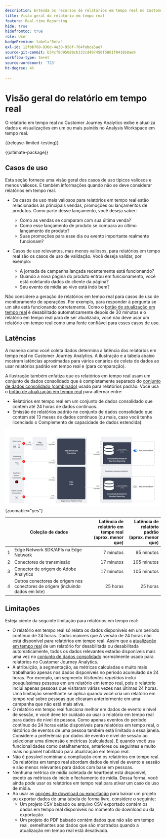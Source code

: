 ```yaml
---
description: Entenda os recursos de relatórios em tempo real no Customer Journey Analytics.
title: Visão geral do relatório em tempo real
feature: Real-time Reporting
hide: true
hidefromtoc: true
role: User
badgePremium: label="Beta"
exl-id: 12fbb760-936d-4e30-958f-764febca5ae7
source-git-commit: b34cf8d95080cb333cd497450f5881f0418b8ae9
workflow-type: tm+mt
source-wordcount: '723'
ht-degree: 4%

---
```


# Visão geral do relatório em tempo real

O relatório em tempo real no Customer Journey Analytics exibe e atualiza dados e visualizações em um ou mais painéis no Analysis Workspace em tempo real.

{{release-limited-testing}}

{{ultimate-package}}

## Casos de uso

Esta seção fornece uma visão geral dos casos de uso típicos valiosos e menos valiosos. E também informações quando não se deve considerar relatórios em tempo real.

* Os casos de uso mais valiosos para relatórios em tempo real estão relacionados às principais vendas, promoções ou lançamentos de produtos.
Como parte desse lançamento, você deseja saber:

   * Como as vendas se comparam com sua última venda?
   * Como esse lançamento de produto se compara ao último lançamento de produto?
   * Suas promoções para esse dia ou evento importante realmente funcionam?

* Casos de uso relevantes, mas menos valiosos, para relatórios em tempo real são os casos de uso de validação.
Você deseja validar, por exemplo:

   * A jornada de campanha lançada recentemente está funcionando?
   * Quando a nova página do produto entrou em funcionamento, você está coletando dados do cliente da página?
   * Seu evento de mídia ao vivo está indo bem?

Não considere a geração de relatórios em tempo real para casos de uso de monitoramento de operações. Por exemplo, para responder à pergunta se um site está funcionando corretamente. Como o [botão de atualização em tempo real](use-real-time.md) é desabilitado automaticamente depois de 30 minutos e o relatório em tempo real para de ser atualizado, você não deve usar um relatório em tempo real como uma fonte confiável para esses casos de uso.


## Latências

A maneira como você coleta dados determina a latência dos relatórios em tempo real no Customer Journey Analytics. A ilustração e a tabela abaixo mostram latências aproximadas para vários cenários de coleta de dados ao usar relatórios padrão em tempo real e (para comparação).

A ilustração também enfatiza que os relatórios em tempo real usam um conjunto de dados consolidado que é completamente separado do [conjunto de dados consolidado (combinado)](/help/connections/combined-dataset.md) usado para relatórios padrão. Você usa o [botão de atualização em tempo real](use-real-time.md) para alternar entre:

* Relatórios em tempo real em um conjunto de dados consolidado que contém até 24 horas de dados contínuos.
* Emissão de relatórios padrão no conjunto de dados consolidado que contém até 13 meses de dados contínuos (ou mais, caso você tenha licenciado o Complemento de capacidade de dados estendida).

![Relatório em tempo real](assets/real-time-reporting-latencies.svg){zoomable="yes"}

| | Coleção de dados | Latência de relatório em tempo real <br/>(aprox. menor que) | Latência de relatório padrão <br/>(aprox. menor que) |
|:---:|---|--:|--:|
| 1 | Edge Network SDK/APIs na Edge Network | 7 minutos | 95 minutos |
| 2 | Conectores de transmissão | 17 minutos | 105 minutos |
| 3 | Conector de origem do Adobe Analytics | 17 minutos | 105 minutos |
| 4 | Outros conectores de origem nos conectores de origem (incluindo dados em lote) | 25 horas | 25 horas |


## Limitações

Esteja ciente da seguinte limitação para relatórios em tempo real:

* O relatório em tempo real só relata os dados disponíveis em um período contínuo de 24 horas. Dados maiores que   A versão de 24 horas não está disponível para relatórios em tempo real. Assim que a [atualização em tempo real](use-real-time.md) de um relatório for desabilitada ou desabilitada automaticamente, todos os dados relevantes estarão disponíveis mais uma vez no [conjunto de dados consolidado](/help/connections/combined-dataset.md) normalmente usado para relatórios no Customer Journey Analytics.
* A atribuição, a segmentação, as métricas calculadas e muito mais trabalharão apenas nos dados disponíveis no período acumulado de 24 horas. Por exemplo, um segmento *Visitantes repetidos* inclui pouquíssimas pessoas em um relatório em tempo real, pois o relatório inclui apenas pessoas que visitaram várias vezes nas últimas 24 horas. Uma limitação semelhante se aplica quando você cria um relatório em tempo real sobre pessoas que clicaram anteriormente em uma campanha que não está mais ativa.
* O relatório em tempo real funciona melhor em dados de evento e nível de sessão, e você deve ter cuidado ao usar o relatório em tempo real para dados de nível de pessoa. Como apenas eventos do período contínuo de 24 horas estão disponíveis para relatórios em tempo real, o histórico de eventos de uma pessoa também está limitado a essa janela. Considere a preferência por dados de evento e nível de sessão ao selecionar uma dimensão e métricas (calculadas). E quando você usa funcionalidades como detalhamentos, anteriores ou seguintes e muito mais no painel habilitado para atualização em tempo real.
* Não é possível combinar a compilação com os relatórios em tempo real. Os relatórios em tempo real abordam dados de nível de evento e sessão e são menos relevantes para dados com base em pessoas.
* Nenhuma métrica de mídia coletada de heartbeat está disponível, exceto as métricas de início e fechamento de mídia. Dessa forma, você ainda pode usar os relatórios em tempo real para ativar um caso de uso de mídia.
* Ao usar as [opções de download ou exportação](/help/analysis-workspace/export/download-send.md) para baixar um projeto ou exportar dados de uma tabela de forma livre, considere o seguinte:
   * Um projeto CSV baixado ou arquivo CSV exportado contém os dados em tempo real disponíveis no momento do download ou da exportação.
   * Um projeto do PDF baixado contém dados que não são em tempo real, semelhantes aos dados que são mostrados quando a atualização em tempo real está desativada.
